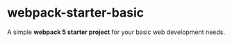 # webpack-starter-basic

A simple **webpack 5 starter project** for your basic web development needs.
